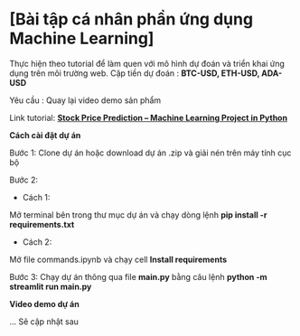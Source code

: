 # [Bài tập cá nhân phần ứng dụng Machine Learning]

Thực hiện theo tutorial để làm quen với mô hình dự đoán và triển khai ứng dụng trên môi trường web.
Cặp tiền dự đoán : **BTC-USD, ETH-USD, ADA-USD**

Yêu cầu : Quay lại video demo sản phẩm

Link tutorial: **[Stock Price Prediction – Machine Learning Project in Python](https://data-flair.training/blogs/stock-price-prediction-machine-learning-project-in-python/?fbclid=IwZXh0bgNhZW0CMTAAAR3JxQ-kL9aQGy0H3YYxDR9ycwLAQQbXel8tuOU3Z6Xem0jsIMP57NKYHJU_aem_h_GpkN-OR84PUtb5JEytow)**

**Cách cài đặt dự án**

Bước 1: Clone dự án hoặc download dự án .zip và giải nén trên máy tính cục bộ

Bước 2:

- Cách 1:

Mở terminal bên trong thư mục dự án và chạy dòng lệnh **pip install -r requirements.txt**

- Cách 2:

Mở file commands.ipynb và chạy cell **Install requirements**

Bước 3: Chạy dự án thông qua file **main.py** bằng câu lệnh **python -m streamlit run main.py**

**Video demo dự án**

... Sẽ cập nhật sau
